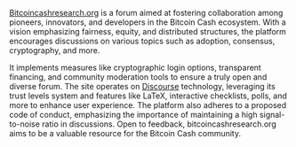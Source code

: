 [Bitcoincashresearch.org](https://bitcoincashresearch.org/) is a forum aimed at fostering collaboration among pioneers, innovators, and developers in the Bitcoin Cash ecosystem. With a vision emphasizing fairness, equity, and distributed structures, the platform encourages discussions on various topics such as adoption, consensus, cryptography, and more. 

It implements measures like cryptographic login options, transparent financing, and community moderation tools to ensure a truly open and diverse forum. The site operates on [Discourse](https://www.discourse.org/) technology, leveraging its trust levels system and features like LaTeX, interactive checklists, polls, and more to enhance user experience. The platform also adheres to a proposed code of conduct, emphasizing the importance of maintaining a high signal-to-noise ratio in discussions. Open to feedback, bitcoincashresearch.org aims to be a valuable resource for the Bitcoin Cash community.